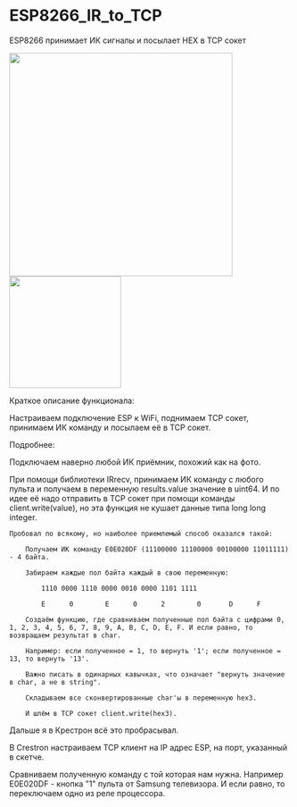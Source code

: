 # ESP8266_IR_to_TCP
ESP8266 принимает ИК сигналы и посылает HEX в TCP сокет

<img src="https://blogger.googleusercontent.com/img/b/R29vZ2xl/AVvXsEgRkEE6NtkB4tAXru2cwJ86OtVhW-V2xFJ2IspgHKLlj79LA2K33yYaXojWLlHu_hAozo214q5rpBUPt_Mnj3XIi1G9gyfQvay2hZoW4oQ_z3d40eIaMX6LasKCf56pj1icaUVwCHZQMkRUYYF6L8qN9uP34zfiavlB7F-jixHsjf5qmLQ9pdF3_0TX/s861/86740657-28b95880-c07a-11ea-9e87-f8f76ac4400f.jpg" width="400"/>
<img src="https://blogger.googleusercontent.com/img/b/R29vZ2xl/AVvXsEiJf4ddatoTa0UDqRe1K2ImBmdRNkw6pbhuKLtgVkxgozl-N6JTZzNbHrHkDpaA59dvb4ShLABzvng3Dbi4oPlF3v_NZj5NLxWS9VjLw_G57Uh5dOvRdqJF6DCjUO6PjniAK-bExRF4U44dchmHhQkIteVtTjR4wh9n6VyH8D3mpF9GTiGy5FcGL9Ah/s300/tsop1738_pins.png" width="200"/>

Краткое описание функционала:

Настраиваем подключение ESP к WiFi, поднимаем TCP сокет, принимаем ИК команду и посылаем её в TCP сокет.


Подробнее:

Подключаем наверно любой ИК приёмник, похожий как на фото. 


При помощи библиотеки IRrecv, принимаем ИК команду с любого пульта и получаем в переменную results.value значение в uint64. И по идее её надо отправить в TCP сокет при помощи команды client.write(value), но эта функция не кушает данные типа long long integer.

    Пробовал по всякому, но наиболее приемлемый способ оказался такой:

        Получаем ИК команду E0E020DF (11100000 11100000 00100000 11011111) - 4 байта.

        Забираем каждые пол байта каждый в свою переменную: 

            1110 0000 1110 0000 0010 0000 1101 1111

            E      0        E      0      2        0       D      F 

        Создаём функцию, где сравниваем полученные пол байта с цифрами 0, 1, 2, 3, 4, 5, 6, 7, 8, 9, A, B, C, D, E, F. И если равно, то возвращаем результат в char.

        Например: если полученное = 1, то вернуть '1'; если полученное = 13, то вернуть '13'.

        Важно писать в одинарных кавычках, что означает "вернуть значение в char, а не в string".

        Складываем все сконвертированные char'ы в переменную hex3.

        И шлём в TCP сокет client.write(hex3).



Дальше я в Крестрон всё это пробрасывал.

В Crestron настраиваем TCP клиент на IP адрес ESP, на порт, указанный в скетче.

Сравниваем полученную команду с той которая нам нужна. Например E0E020DF - кнопка "1" пульта от Samsung телевизора. И если равно, то переключаем одно из реле процессора.

